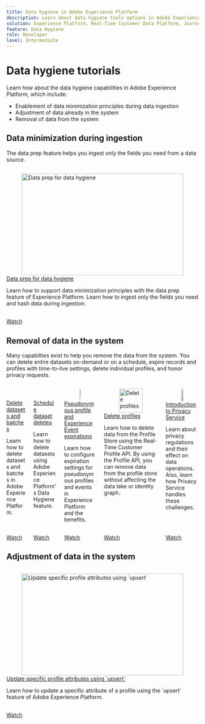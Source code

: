 ```yaml
---
title: Data hygiene in Adobe Experience Platform
description: Learn about data hygiene tools options in Adobe Experience Platform 
solution: Experience Platform, Real-Time Customer Data Platform, Journey Optimizer
feature: Data Hygiene
role: Developer
level: Intermediate
---
```

# Data hygiene tutorials

Learn how about the data hygiene capabilities in Adobe Experience Platform, which include:

* Enablement of data minimization principles during data ingestion
* Adjustment of data already in the system
* Removal of data from the system

<!--
Data hygiene:

* Enables citizen data stewards working in Privacy or IT teams to manage customer data lifecycle.
* Provides foundational workflows for setting expiration of datasets based on corporate policies, partner
arrangements, customer commitments or regulatory needs.
* Provides foundational workflows for managing targeted treatment of identities and data belonging to consumers in a
holistic fashion.
* Provides monitoring, work order management and notifications of tasks.
* Provides the ability to log the lifecyle management tasks for auditing purposes.
-->

## Data minimization during ingestion

The data prep feature helps you ingest only the fields you need from a data source.

<!-- CARDS
{cta=Watch}
* data-prep-for-data-hygiene.md
-->
<!-- START CARDS HTML - DO NOT MODIFY BY HAND -->
<div class="columns">
    <div class="column is-half-tablet is-half-desktop is-one-third-widescreen" aria-label="Data prep for data hygiene">
        <div class="card" style="height: 100%; display: flex; flex-direction: column; height: 100%;">
            <div class="card-image">
                <figure class="image x-is-16by9">
                    <a href="data-prep-for-data-hygiene.md" title="Data prep for data hygiene" target="_blank" rel="referrer">
                        <img class="is-bordered-r-small" src="https://video.tv.adobe.com/v/3429485/?format=jpeg&nocache=1740181916000" alt="Data prep for data hygiene"
                             style="width: 100%; aspect-ratio: 16 / 9; object-fit: cover; overflow: hidden; display: block; margin: auto;">
                    </a>
                </figure>
            </div>
            <div class="card-content is-padded-small" style="display: flex; flex-direction: column; flex-grow: 1; justify-content: space-between;">
                <div class="top-card-content">
                    <p class="headline is-size-6 has-text-weight-bold">
                        <a href="data-prep-for-data-hygiene.md" target="_blank" rel="referrer" title="Data prep for data hygiene">Data prep for data hygiene</a>
                    </p>
                    <p class="is-size-6">Learn how to support data minimization principles with the data prep feature of Experience Platform. Learn how to ingest only the fields you need and hash data during ingestion.</p>
                </div>
                <a href="data-prep-for-data-hygiene.md" target="_blank" rel="referrer" class="spectrum-Button spectrum-Button--outline spectrum-Button--primary spectrum-Button--sizeM" style="align-self: flex-start; margin-top: 1rem;">
                    <span class="spectrum-Button-label has-no-wrap has-text-weight-bold">Watch</span>
                </a>
            </div>
        </div>
    </div>
</div>
<!-- END CARDS HTML - DO NOT MODIFY BY HAND -->

## Removal of data in the system

Many capabilties exist to help you remove the data from the system. You can delete entire datasets on-demand or on a schedule, expire records and profiles with time-to-live settings, delete individual profiles, and honor privacy requests.
<!-- CARDS
{cta=Watch}
* delete-datasets-and-batches.md
* help/platform/data-lifecycle/expire-datasets.md
* pseudonymous-profile-and-event-expiration.md
* ../profiles/delete-profiles.md{description=Learn how to delete data from the Profile Store using the Real-Time Customer Profile API. By using the Profile API, you can remove data from the profile store without affecting the data lake or identity graph.}
* ..//privacy/introduction-to-privacy-services.md
-->
<!-- START CARDS HTML - DO NOT MODIFY BY HAND -->
<div class="columns">
    <div class="column is-half-tablet is-half-desktop is-one-third-widescreen" aria-label="Delete datasets and batches">
        <div class="card" style="height: 100%; display: flex; flex-direction: column; height: 100%;">
            <div class="card-image">
                <figure class="image x-is-16by9">
                    <a href="delete-datasets-and-batches.md" title="Delete datasets and batches" target="_blank" rel="referrer">
                        <img class="is-bordered-r-small" src="https://video.tv.adobe.com/v/3429790/?format=jpeg&nocache=1740181916182" alt="Delete datasets and batches"
                             style="width: 100%; aspect-ratio: 16 / 9; object-fit: cover; overflow: hidden; display: block; margin: auto;">
                    </a>
                </figure>
            </div>
            <div class="card-content is-padded-small" style="display: flex; flex-direction: column; flex-grow: 1; justify-content: space-between;">
                <div class="top-card-content">
                    <p class="headline is-size-6 has-text-weight-bold">
                        <a href="delete-datasets-and-batches.md" target="_blank" rel="referrer" title="Delete datasets and batches">Delete datasets and batches</a>
                    </p>
                    <p class="is-size-6">Learn how to delete datasets and batches in Adobe Experience Platform.</p>
                </div>
                <a href="delete-datasets-and-batches.md" target="_blank" rel="referrer" class="spectrum-Button spectrum-Button--outline spectrum-Button--primary spectrum-Button--sizeM" style="align-self: flex-start; margin-top: 1rem;">
                    <span class="spectrum-Button-label has-no-wrap has-text-weight-bold">Watch</span>
                </a>
            </div>
        </div>
    </div>
    <div class="column is-half-tablet is-half-desktop is-one-third-widescreen" aria-label="Schedule dataset deletes">
        <div class="card" style="height: 100%; display: flex; flex-direction: column; height: 100%;">
            <div class="card-image">
                <figure class="image x-is-16by9">
                    <a href="help/platform/data-lifecycle/expire-datasets.md" title="Schedule dataset deletes" target="_blank" rel="referrer">
                        <img class="is-bordered-r-small" src="https://video.tv.adobe.com/v/345065?format=jpeg&nocache=1740181916156" alt="Schedule dataset deletes"
                             style="width: 100%; aspect-ratio: 16 / 9; object-fit: cover; overflow: hidden; display: block; margin: auto;">
                    </a>
                </figure>
            </div>
            <div class="card-content is-padded-small" style="display: flex; flex-direction: column; flex-grow: 1; justify-content: space-between;">
                <div class="top-card-content">
                    <p class="headline is-size-6 has-text-weight-bold">
                        <a href="help/platform/data-lifecycle/expire-datasets.md" target="_blank" rel="referrer" title="Schedule dataset deletes">Schedule dataset deletes</a>
                    </p>
                    <p class="is-size-6">Learn how to delete datasets using Adobe Experience Platform's Data Hygiene feature.</p>
                </div>
                <a href="help/platform/data-lifecycle/expire-datasets.md" target="_blank" rel="referrer" class="spectrum-Button spectrum-Button--outline spectrum-Button--primary spectrum-Button--sizeM" style="align-self: flex-start; margin-top: 1rem;">
                    <span class="spectrum-Button-label has-no-wrap has-text-weight-bold">Watch</span>
                </a>
            </div>
        </div>
    </div>
    <div class="column is-half-tablet is-half-desktop is-one-third-widescreen" aria-label="Pseudonymous profile and Experience Event expirations">
        <div class="card" style="height: 100%; display: flex; flex-direction: column; height: 100%;">
            <div class="card-image">
                <figure class="image x-is-16by9">
                    <a href="pseudonymous-profile-and-event-expiration.md" title="Pseudonymous profile and Experience Event expirations" target="_blank" rel="referrer">
                        <img class="is-bordered-r-small" src="https://video.tv.adobe.com/v/3428361?format=jpeg&nocache=1740181916171" alt="Pseudonymous profile and Experience Event expirations"
                             style="width: 100%; aspect-ratio: 16 / 9; object-fit: cover; overflow: hidden; display: block; margin: auto;">
                    </a>
                </figure>
            </div>
            <div class="card-content is-padded-small" style="display: flex; flex-direction: column; flex-grow: 1; justify-content: space-between;">
                <div class="top-card-content">
                    <p class="headline is-size-6 has-text-weight-bold">
                        <a href="pseudonymous-profile-and-event-expiration.md" target="_blank" rel="referrer" title="Pseudonymous profile and Experience Event expirations">Pseudonymous profile and Experience Event expirations</a>
                    </p>
                    <p class="is-size-6">Learn how to configure expiration settings for pseudonymous profiles and events in Experience Platform and the benefits.</p>
                </div>
                <a href="pseudonymous-profile-and-event-expiration.md" target="_blank" rel="referrer" class="spectrum-Button spectrum-Button--outline spectrum-Button--primary spectrum-Button--sizeM" style="align-self: flex-start; margin-top: 1rem;">
                    <span class="spectrum-Button-label has-no-wrap has-text-weight-bold">Watch</span>
                </a>
            </div>
        </div>
    </div>
    <div class="column is-half-tablet is-half-desktop is-one-third-widescreen" aria-label="Delete profiles">
        <div class="card" style="height: 100%; display: flex; flex-direction: column; height: 100%;">
            <div class="card-image">
                <figure class="image x-is-16by9">
                    <a href="../profiles/delete-profiles.md" title="Delete profiles" target="_blank" rel="referrer">
                        <img class="is-bordered-r-small" src="https://video.tv.adobe.com/v/3429807/?format=jpeg&nocache=1740181916203" alt="Delete profiles"
                             style="width: 100%; aspect-ratio: 16 / 9; object-fit: cover; overflow: hidden; display: block; margin: auto;">
                    </a>
                </figure>
            </div>
            <div class="card-content is-padded-small" style="display: flex; flex-direction: column; flex-grow: 1; justify-content: space-between;">
                <div class="top-card-content">
                    <p class="headline is-size-6 has-text-weight-bold">
                        <a href="../profiles/delete-profiles.md" target="_blank" rel="referrer" title="Delete profiles">Delete profiles</a>
                    </p>
                    <p class="is-size-6">Learn how to delete data from the Profile Store using the Real-Time Customer Profile API. By using the Profile API, you can remove data from the profile store without affecting the data lake or identity graph.</p>
                </div>
                <a href="../profiles/delete-profiles.md" target="_blank" rel="referrer" class="spectrum-Button spectrum-Button--outline spectrum-Button--primary spectrum-Button--sizeM" style="align-self: flex-start; margin-top: 1rem;">
                    <span class="spectrum-Button-label has-no-wrap has-text-weight-bold">Watch</span>
                </a>
            </div>
        </div>
    </div>
    <div class="column is-half-tablet is-half-desktop is-one-third-widescreen" aria-label="Introduction to Privacy Service">
        <div class="card" style="height: 100%; display: flex; flex-direction: column; height: 100%;">
            <div class="card-image">
                <figure class="image x-is-16by9">
                    <a href="..//privacy/introduction-to-privacy-services.md" title="Introduction to Privacy Service" target="_blank" rel="referrer">
                        <img class="is-bordered-r-small" src="https://video.tv.adobe.com/v/336074?format=jpeg&nocache=1740181916192" alt="Introduction to Privacy Service"
                             style="width: 100%; aspect-ratio: 16 / 9; object-fit: cover; overflow: hidden; display: block; margin: auto;">
                    </a>
                </figure>
            </div>
            <div class="card-content is-padded-small" style="display: flex; flex-direction: column; flex-grow: 1; justify-content: space-between;">
                <div class="top-card-content">
                    <p class="headline is-size-6 has-text-weight-bold">
                        <a href="..//privacy/introduction-to-privacy-services.md" target="_blank" rel="referrer" title="Introduction to Privacy Service">Introduction to Privacy Service</a>
                    </p>
                    <p class="is-size-6">Learn about privacy regulations and their effect on data operations. Also, learn how Privacy Service handles these challenges.</p>
                </div>
                <a href="..//privacy/introduction-to-privacy-services.md" target="_blank" rel="referrer" class="spectrum-Button spectrum-Button--outline spectrum-Button--primary spectrum-Button--sizeM" style="align-self: flex-start; margin-top: 1rem;">
                    <span class="spectrum-Button-label has-no-wrap has-text-weight-bold">Watch</span>
                </a>
            </div>
        </div>
    </div>
</div>
<!-- END CARDS HTML - DO NOT MODIFY BY HAND -->





## Adjustment of data in the system

<!-- CARDS
{cta=Watch}
* help/platform/profiles/update-a-specific-attribute-with-upsert.md
-->
<!-- START CARDS HTML - DO NOT MODIFY BY HAND -->
<div class="columns">
    <div class="column is-half-tablet is-half-desktop is-one-third-widescreen" aria-label="Update specific profile attributes using `upsert`">
        <div class="card" style="height: 100%; display: flex; flex-direction: column; height: 100%;">
            <div class="card-image">
                <figure class="image x-is-16by9">
                    <a href="help/platform/profiles/update-a-specific-attribute-with-upsert.md" title="Update specific profile attributes using `upsert`" target="_blank" rel="referrer">
                        <img class="is-bordered-r-small" src="https://video.tv.adobe.com/v/3416133/?format=jpeg&nocache=1740181916459" alt="Update specific profile attributes using `upsert`"
                             style="width: 100%; aspect-ratio: 16 / 9; object-fit: cover; overflow: hidden; display: block; margin: auto;">
                    </a>
                </figure>
            </div>
            <div class="card-content is-padded-small" style="display: flex; flex-direction: column; flex-grow: 1; justify-content: space-between;">
                <div class="top-card-content">
                    <p class="headline is-size-6 has-text-weight-bold">
                        <a href="help/platform/profiles/update-a-specific-attribute-with-upsert.md" target="_blank" rel="referrer" title="Update specific profile attributes using `upsert`">Update specific profile attributes using `upsert`</a>
                    </p>
                    <p class="is-size-6">Learn how to update a specific attribute of a profile using the `upsert` feature of Adobe Experience Platform.</p>
                </div>
                <a href="help/platform/profiles/update-a-specific-attribute-with-upsert.md" target="_blank" rel="referrer" class="spectrum-Button spectrum-Button--outline spectrum-Button--primary spectrum-Button--sizeM" style="align-self: flex-start; margin-top: 1rem;">
                    <span class="spectrum-Button-label has-no-wrap has-text-weight-bold">Watch</span>
                </a>
            </div>
        </div>
    </div>
</div>
<!-- END CARDS HTML - DO NOT MODIFY BY HAND -->
